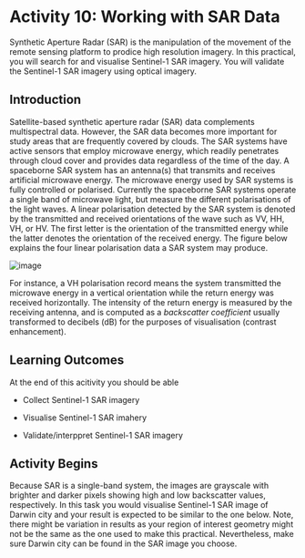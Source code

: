 # Activity 10: Working with SAR Data

Synthetic Aperture Radar (SAR) is the manipulation of the movement of the remote sensing platform to prodice high resolution imagery. In this practical, you will search for and visualise Sentinel-1 SAR imagery. You will validate the Sentinel-1 SAR imagery using optical imagery. 


## Introduction


Satellite-based synthetic aperture radar (SAR) data complements multispectral data. However, the SAR data becomes more important for study areas that are frequently covered by clouds. The SAR systems have active sensors that employ microwave energy, which readily penetrates through cloud cover and provides data regardless of the time of the day. A spaceborne SAR system has an antenna(s) that transmits and receives artificial microwave energy. The microwave energy used by SAR systems is fully controlled or polarised. Currently the spaceborne SAR systems operate a single band of microwave light, but measure the different polarisations of the light waves. A linear polarisation detected by the SAR system is denoted by the transmitted and received orientations of the wave such as VV, HH, VH, or HV. The first letter is the orientation of the transmitted energy while the latter denotes  the orientation of the received energy. The figure below explains the four linear polarisation data a SAR system may produce.



![image](https://github.com/user-attachments/assets/7ab09a24-e2de-443e-a2c2-a1a9a71abd65)




For instance, a VH polarisation record means the system transmitted the microwave energy in a vertical orientation while the return energy was received horizontally. The intensity of the return energy is measured by the receiving antenna, and is computed as a *backscatter coefficient* usually transformed to decibels (dB) for the purposes of visualisation (contrast enhancement).



## Learning Outcomes

At the end of this acitivity you should be able

- Collect Sentinel-1 SAR imagery

- Visualise Sentinel-1 SAR imahery

- Validate/interppret Sentinel-1 SAR imagery



## Activity Begins


Because SAR is a single-band system, the images are grayscale with brighter and darker pixels showing high and low backscatter values, respectively. In this task you would visualise Sentinel-1 SAR image of Darwin city and your result is expected to be similar to the one below. Note, there might be variation in results as your region of interest geometry might not be the same as the one used to make this practical. Nevertheless, make sure Darwin city can be found in the SAR image you choose.


